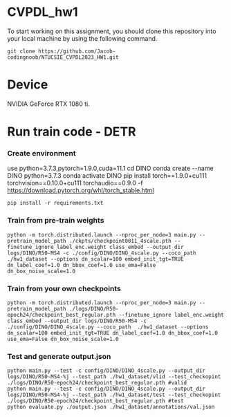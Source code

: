 # CVPDL_hw1
To start working on this assignment, you should clone this repository into your local machine by using the following command.
    
    git clone https://github.com/Jacob-codingnoob/NTUCSIE_CVPDL2023_HW1.git
# Device

NVIDIA GeForce RTX 1080 ti.
    
# Run train code - DETR

### Create environment
use python=3.7.3,pytorch=1.9.0,cuda=11.1
    cd DINO
    conda create --name DINO python=3.7.3
    conda activate DINO
    pip install torch==1.9.0+cu111 torchvision==0.10.0+cu111 torchaudio==0.9.0 -f https://download.pytorch.org/whl/torch_stable.html

    pip install -r requirements.txt
    
### Train from pre-train weights
	python -m torch.distributed.launch --nproc_per_node=3 main.py --pretrain_model_path ./ckpts/checkpoint0011_4scale.pth --finetune_ignore label_enc.weight class_embed --output_dir logs/DINO/R50-MS4 -c ./config/DINO/DINO_4scale.py --coco_path  ./hw1_dataset --options dn_scalar=100 embed_init_tgt=TRUE dn_label_coef=1.0 dn_bbox_coef=1.0 use_ema=False dn_box_noise_scale=1.0

### Train from your own checkpoints
	python -m torch.distributed.launch --nproc_per_node=3 main.py --pretrain_model_path ./logs/DINO/R50-epoch24/checkpoint_best_regular.pth --finetune_ignore label_enc.weight class_embed --output_dir logs/DINO/R50-MS4 -c ./config/DINO/DINO_4scale.py --coco_path  ./hw1_dataset --options dn_scalar=100 embed_init_tgt=TRUE dn_label_coef=1.0 dn_bbox_coef=1.0 use_ema=False dn_box_noise_scale=1.0

### Test and generate output.json 
    python main.py --test -c config/DINO/DINO_4scale.py --output_dir logs/DINO/R50-MS4-%j --test_path ./hw1_dataset/vlid --test_checkopint ./logs/DINO/R50-epoch24/checkpoint_best_regular.pth #valid
    python main.py --test -c config/DINO/DINO_4scale.py --output_dir logs/DINO/R50-MS4-%j --test_path ./hw1_dataset/test --test_checkopint ./logs/DINO/R50-epoch24/checkpoint_best_regular.pth #test
    python evaluate.py ./output.json ./hw1_dataset/annotations/val.json
    
    
